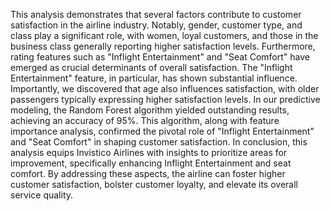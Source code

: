 This analysis demonstrates that several factors contribute to customer satisfaction in the airline industry. Notably, gender, customer type, and class play a significant role, with women, loyal customers, and those in the business class generally reporting higher satisfaction levels.
Furthermore, rating features such as "Inflight Entertainment" and "Seat Comfort" have emerged as crucial determinants of overall satisfaction. The "Inflight Entertainment" feature, in particular, has shown substantial influence.
Importantly, we discovered that age also influences satisfaction, with older passengers typically expressing higher satisfaction levels.
In our predictive modeling, the Random Forest algorithm yielded outstanding results, achieving an accuracy of 95%. This algorithm, along with feature importance analysis, confirmed the pivotal role of "Inflight Entertainment" and "Seat Comfort" in shaping customer satisfaction.
In conclusion, this analysis equips Invistico Airlines with insights to prioritize areas for improvement, specifically enhancing Inflight Entertainment and seat comfort. By addressing these aspects, the airline can foster higher customer satisfaction, bolster customer loyalty, and elevate its overall service quality.


